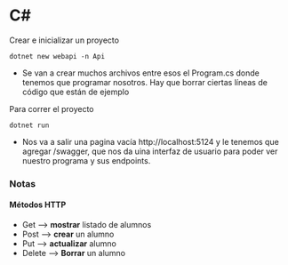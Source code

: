 # C#

Crear e inicializar un proyecto
````
dotnet new webapi -n Api
````
- Se van a crear muchos archivos entre esos el Program.cs donde tenemos que programar nosotros. Hay que borrar ciertas líneas de código que están de ejemplo

Para correr el proyecto
````
dotnet run
````
- Nos va a salir una pagina vacía http://localhost:5124 y le tenemos que agregar /swagger, que nos da uina interfaz de usuario para poder ver nuestro programa y sus endpoints. 

### Notas
#### Métodos HTTP 
- Get --> **mostrar** listado de alumnos
- Post --> **crear** un alumno
- Put --> **actualizar** alumno
- Delete --> **Borrar** un alumno